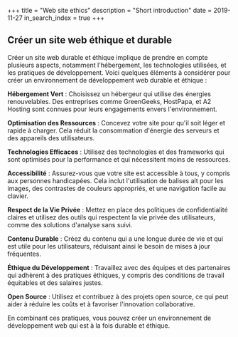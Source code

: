 +++
title = "Web site ethics"
description = "Short introduction"
date = 2019-11-27
in_search_index = true
+++

## Créer un site web éthique et durable

Créer un site web durable et éthique implique de prendre en compte plusieurs aspects, notamment l'hébergement, les technologies utilisées, et les pratiques de développement. Voici quelques éléments à considérer pour créer un environnement de développement web durable et éthique :

**Hébergement Vert** : Choisissez un hébergeur qui utilise des énergies renouvelables. Des entreprises comme GreenGeeks, HostPapa, et A2 Hosting sont connues pour leurs engagements envers l'environnement.

**Optimisation des Ressources** : Concevez votre site pour qu'il soit léger et rapide à charger. Cela réduit la consommation d'énergie des serveurs et des appareils des utilisateurs.

**Technologies Efficaces** : Utilisez des technologies et des frameworks qui sont optimisés pour la performance et qui nécessitent moins de ressources.

**Accessibilité** : Assurez-vous que votre site est accessible à tous, y compris aux personnes handicapées. Cela inclut l'utilisation de balises alt pour les images, des contrastes de couleurs appropriés, et une navigation facile au clavier.

**Respect de la Vie Privée** : Mettez en place des politiques de confidentialité claires et utilisez des outils qui respectent la vie privée des utilisateurs, comme des solutions d'analyse sans suivi.

**Contenu Durable** : Créez du contenu qui a une longue durée de vie et qui est utile pour les utilisateurs, réduisant ainsi le besoin de mises à jour fréquentes.

**Éthique du Développement** : Travaillez avec des équipes et des partenaires qui adhèrent à des pratiques éthiques, y compris des conditions de travail équitables et des salaires justes.

**Open Source** : Utilisez et contribuez à des projets open source, ce qui peut aider à réduire les coûts et à favoriser l'innovation collaborative.

En combinant ces pratiques, vous pouvez créer un environnement de développement web qui est à la fois durable et éthique.